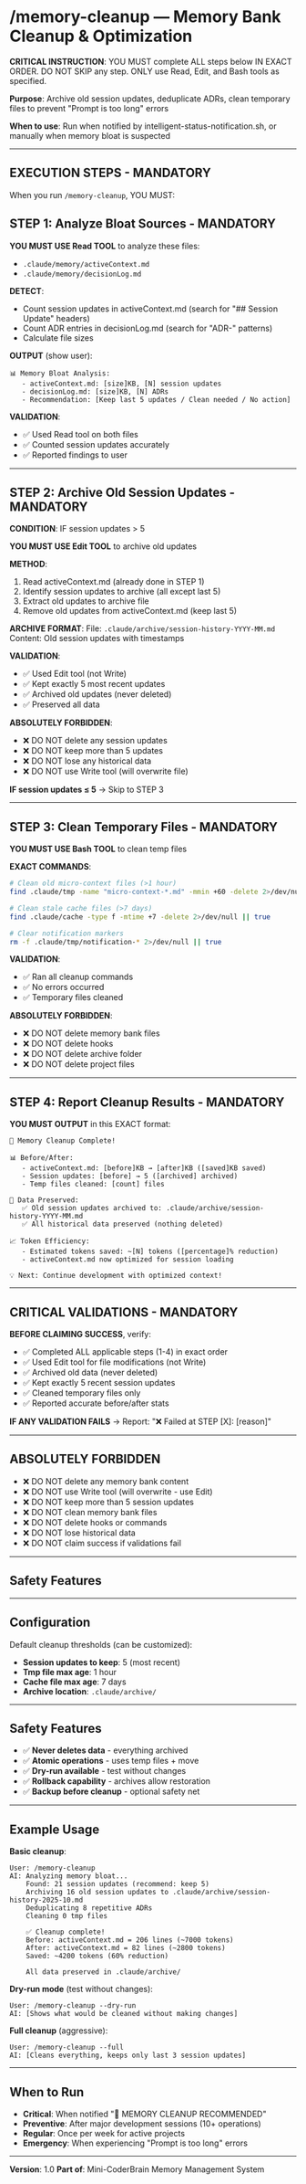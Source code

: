 # /memory-cleanup — Memory Bank Cleanup & Optimization

**CRITICAL INSTRUCTION**: YOU MUST complete ALL steps below IN EXACT ORDER. DO NOT SKIP any step. ONLY use Read, Edit, and Bash tools as specified.

**Purpose**: Archive old session updates, deduplicate ADRs, clean temporary files to prevent "Prompt is too long" errors

**When to use**: Run when notified by intelligent-status-notification.sh, or manually when memory bloat is suspected

---

## EXECUTION STEPS - MANDATORY

When you run `/memory-cleanup`, YOU MUST:

## STEP 1: Analyze Bloat Sources - MANDATORY

**YOU MUST USE Read TOOL** to analyze these files:
- `.claude/memory/activeContext.md`
- `.claude/memory/decisionLog.md`

**DETECT**:
- Count session updates in activeContext.md (search for "## Session Update" headers)
- Count ADR entries in decisionLog.md (search for "ADR-" patterns)
- Calculate file sizes

**OUTPUT** (show user):
```
📊 Memory Bloat Analysis:
   - activeContext.md: [size]KB, [N] session updates
   - decisionLog.md: [size]KB, [N] ADRs
   - Recommendation: [Keep last 5 updates / Clean needed / No action]
```

**VALIDATION**:
- ✅ Used Read tool on both files
- ✅ Counted session updates accurately
- ✅ Reported findings to user

---

## STEP 2: Archive Old Session Updates - MANDATORY

**CONDITION**: IF session updates > 5

**YOU MUST USE Edit TOOL** to archive old updates

**METHOD**:
1. Read activeContext.md (already done in STEP 1)
2. Identify session updates to archive (all except last 5)
3. Extract old updates to archive file
4. Remove old updates from activeContext.md (keep last 5)

**ARCHIVE FORMAT**:
File: `.claude/archive/session-history-YYYY-MM.md`
Content: Old session updates with timestamps

**VALIDATION**:
- ✅ Used Edit tool (not Write)
- ✅ Kept exactly 5 most recent updates
- ✅ Archived old updates (never deleted)
- ✅ Preserved all data

**ABSOLUTELY FORBIDDEN**:
- ❌ DO NOT delete any session updates
- ❌ DO NOT keep more than 5 updates
- ❌ DO NOT lose any historical data
- ❌ DO NOT use Write tool (will overwrite file)

**IF session updates ≤ 5** → Skip to STEP 3

---

## STEP 3: Clean Temporary Files - MANDATORY

**YOU MUST USE Bash TOOL** to clean temp files

**EXACT COMMANDS**:
```bash
# Clean old micro-context files (>1 hour)
find .claude/tmp -name "micro-context-*.md" -mmin +60 -delete 2>/dev/null || true

# Clean stale cache files (>7 days)
find .claude/cache -type f -mtime +7 -delete 2>/dev/null || true

# Clear notification markers
rm -f .claude/tmp/notification-* 2>/dev/null || true
```

**VALIDATION**:
- ✅ Ran all cleanup commands
- ✅ No errors occurred
- ✅ Temporary files cleaned

**ABSOLUTELY FORBIDDEN**:
- ❌ DO NOT delete memory bank files
- ❌ DO NOT delete hooks
- ❌ DO NOT delete archive folder
- ❌ DO NOT delete project files

---

## STEP 4: Report Cleanup Results - MANDATORY

**YOU MUST OUTPUT** in this EXACT format:

```
🧹 Memory Cleanup Complete!

📊 Before/After:
   - activeContext.md: [before]KB → [after]KB ([saved]KB saved)
   - Session updates: [before] → 5 ([archived] archived)
   - Temp files cleaned: [count] files

💾 Data Preserved:
   ✅ Old session updates archived to: .claude/archive/session-history-YYYY-MM.md
   ✅ All historical data preserved (nothing deleted)

📈 Token Efficiency:
   - Estimated tokens saved: ~[N] tokens ([percentage]% reduction)
   - activeContext.md now optimized for session loading

💡 Next: Continue development with optimized context!
```

---

## CRITICAL VALIDATIONS - MANDATORY

**BEFORE CLAIMING SUCCESS**, verify:
- ✅ Completed ALL applicable steps (1-4) in exact order
- ✅ Used Edit tool for file modifications (not Write)
- ✅ Archived old data (never deleted)
- ✅ Kept exactly 5 recent session updates
- ✅ Cleaned temporary files only
- ✅ Reported accurate before/after stats

**IF ANY VALIDATION FAILS** → Report: "❌ Failed at STEP [X]: [reason]"

---

## ABSOLUTELY FORBIDDEN

- ❌ DO NOT delete any memory bank content
- ❌ DO NOT use Write tool (will overwrite - use Edit)
- ❌ DO NOT keep more than 5 session updates
- ❌ DO NOT clean memory bank files
- ❌ DO NOT delete hooks or commands
- ❌ DO NOT lose historical data
- ❌ DO NOT claim success if validations fail

---

## Safety Features

---

## Configuration

Default cleanup thresholds (can be customized):
- **Session updates to keep**: 5 (most recent)
- **Tmp file max age**: 1 hour
- **Cache file max age**: 7 days
- **Archive location**: `.claude/archive/`

---

## Safety Features

- ✅ **Never deletes data** - everything archived
- ✅ **Atomic operations** - uses temp files + move
- ✅ **Dry-run available** - test without changes
- ✅ **Rollback capability** - archives allow restoration
- ✅ **Backup before cleanup** - optional safety net

---

## Example Usage

**Basic cleanup**:
```
User: /memory-cleanup
AI: Analyzing memory bloat...
    Found: 21 session updates (recommend: keep 5)
    Archiving 16 old session updates to .claude/archive/session-history-2025-10.md
    Deduplicating 8 repetitive ADRs
    Cleaning 0 tmp files

    ✅ Cleanup complete!
    Before: activeContext.md = 206 lines (~7000 tokens)
    After: activeContext.md = 82 lines (~2800 tokens)
    Saved: ~4200 tokens (60% reduction)

    All data preserved in .claude/archive/
```

**Dry-run mode** (test without changes):
```
User: /memory-cleanup --dry-run
AI: [Shows what would be cleaned without making changes]
```

**Full cleanup** (aggressive):
```
User: /memory-cleanup --full
AI: [Cleans everything, keeps only last 3 session updates]
```

---

## When to Run

- **Critical**: When notified "🧹 MEMORY CLEANUP RECOMMENDED"
- **Preventive**: After major development sessions (10+ operations)
- **Regular**: Once per week for active projects
- **Emergency**: When experiencing "Prompt is too long" errors

---

**Version**: 1.0
**Part of**: Mini-CoderBrain Memory Management System
